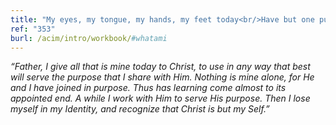 ```yaml
---
title: "My eyes, my tongue, my hands, my feet today<br/>Have but one purpose; to be given Christ<br/>To use to bless the world with miracles."
ref: "353"
burl: /acim/intro/workbook/#whatami
---
```


*“Father, I give all that is mine today to Christ, to use in any way
that best will serve the purpose that I share with Him. Nothing is mine
alone, for He and I have joined in purpose. Thus has learning come
almost to its appointed end. A while I work with Him to serve His
purpose. Then I lose myself in my Identity, and recognize that Christ is
but my Self.”*

